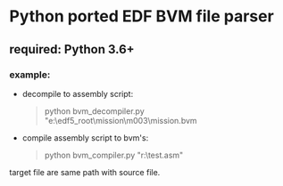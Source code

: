 # Python ported EDF BVM file parser

## required: Python 3.6+

### example: ###   
+ decompile to assembly script:  
    > python bvm_decompiler.py "e:\edf5_root\mission\m003\mission.bvm   
+ compile assembly script to bvm's:  
    > python bvm_compiler.py "r:\test.asm"  

target file are same path with source file.